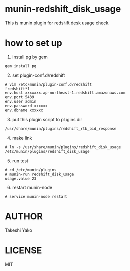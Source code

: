 # munin-redshift_disk_usage

This is munin plugin for redshift desk usage check.

# how to set up

1) install pg by gem

```
gem install pg
```


2) set plugin-conf.d/redshift

```
# vim /etc/munin/plugin-conf.d/redshift
[redshift*]
env.host xxxxxxx.ap-northeast-1.redshift.amazonaws.com
env.port 5439
env.user admin
env.password xxxxxx
env.dbname xxxxxx
```

3) put this plugin script to plugins dir

```
/usr/share/munin/plugins/redshift_rtb_bid_response
```

4) make link

```
# ln -s /usr/share/munin/plugins/redshift_disk_usage /etc/munin/plugins/redshift_disk_usage
```

5) run test

```
# cd /etc/munin/plugins
# munin-run redshift_disk_usage
usage.value 23
```

6) restart munin-node

```
# service munin-node restart
```


# AUTHOR

Takeshi Yako

# LICENSE

MIT
